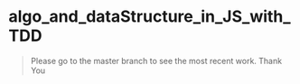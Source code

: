 # algo_and_dataStructure_in_JS_with_TDD

> Please go to the master branch to see the most recent work. Thank You

